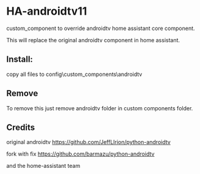 # HA-androidtv11
custom_component to override androidtv home assistant core component. 

This will replace the original androidtv component in home assistant.


## Install:
copy all files to config\custom_components\androidtv


## Remove
To remove this just remove androidtv folder in custom components folder.






## Credits

original androidtv 
https://github.com/JeffLIrion/python-androidtv

fork with fix
https://github.com/barmazu/python-androidtv

and the home-assistant team

